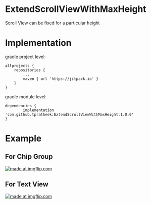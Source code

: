 # ExtendScrollViewWithMaxHeight

Scroll View can be fixed for a particular height

# Implementation

gradle project level:

	allprojects {
		repositories {
			...
			maven { url 'https://jitpack.io' }
		}
	}
  
gradle module level: 

	dependencies {
	        implementation 'com.github.tpratheek:ExtendScrollViewWithMaxHeight:1.0.0'
	}


# Example
## For Chip Group
<a href="https://imgflip.com/gif/3gu5x7"><img src="https://i.imgflip.com/3gu5x7.gif" title="made at imgflip.com"/></a>

## For Text View
<a href="https://imgflip.com/gif/3gu63c"><img src="https://i.imgflip.com/3gu63c.gif" title="made at imgflip.com"/></a>
